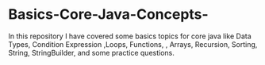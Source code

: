 # Basics-Core-Java-Concepts-
In this repository I have covered some basics topics for core java like Data Types, Condition Expression ,Loops,  Functions, , Arrays, Recursion, Sorting,  String, StringBuilder, and some practice questions.
